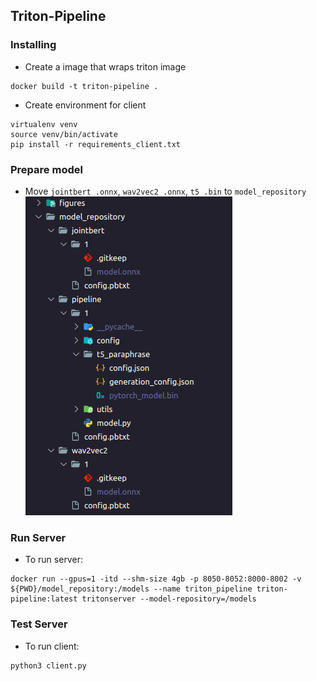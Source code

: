 ## Triton-Pipeline

### Installing
- Create a image that wraps triton image
```
docker build -t triton-pipeline .
```

- Create environment for client
```
virtualenv venv
source venv/bin/activate
pip install -r requirements_client.txt
```

### Prepare model
- Move `jointbert .onnx`, `wav2vec2 .onnx`, `t5 .bin` to `model_repository`
![model tree](figures/model_tree.png)

### Run Server
- To run server:
```
docker run --gpus=1 -itd --shm-size 4gb -p 8050-8052:8000-8002 -v ${PWD}/model_repository:/models --name triton_pipeline triton-pipeline:latest tritonserver --model-repository=/models
```


### Test Server

- To run client:
```
python3 client.py
```

<!-- ```
docker run --gpus=1 -itd -p 8050-8052:8000-8002 -v ${PWD}/model_repository:/models --name triton_test nvcr.io/nvidia/tritonserver:21.10-py3 tritonserver --model-repository=/models
``` -->

<!-- ```
docker run --gpus=1 --rm --net=host -v ${PWD}/model_repository:/models nvcr.io/nvidia/tritonserver:23.08-py3 tritonserver --model-repository=/models

``` -->

<!-- # NOW TEST
```
docker run --gpus=1 -itd --add-host=host.docker.internal:host-gateway -p 8050-8052:8000-8002 -v ${PWD}/model_repository:/models --name triton_test triton_test:latest tritonserver --model-repository=/models
```

```
docker logs -f triton_test
``` -->